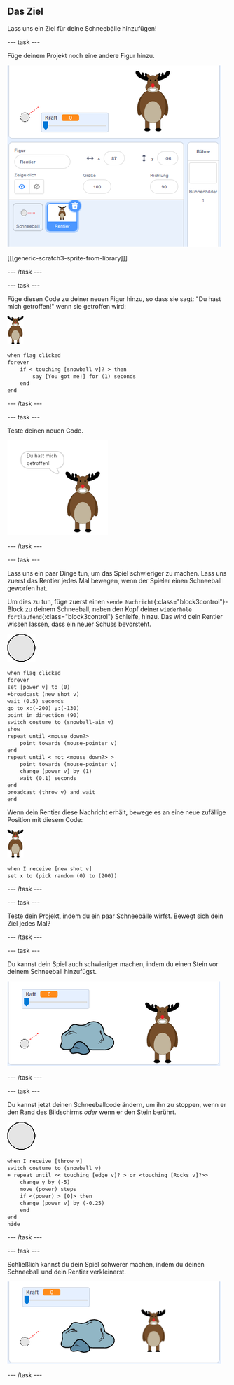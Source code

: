 ## Das Ziel

Lass uns ein Ziel für deine Schneebälle hinzufügen!

--- task ---

Füge deinem Projekt noch eine andere Figur hinzu.

![eine Ziel-Figur auf der Bühne](images/snow-deer.png)

[[[generic-scratch3-sprite-from-library]]]

--- /task ---

--- task ---

Füge diesen Code zu deiner neuen Figur hinzu, so dass sie sagt: "Du hast mich getroffen!" wenn sie getroffen wird:

![Ziel-Figur](images/target-sprite.png)

```blocks3
when flag clicked
forever
    if < touching [snowball v]? > then
        say [You got me!] for (1) seconds
    end
end
```

--- /task ---

--- task ---

Teste deinen neuen Code.

![Ziel-Figur, die sagt Du hast mich getroffen!](images/snow-hit.png)

--- /task ---

--- task ---

Lass uns ein paar Dinge tun, um das Spiel schwieriger zu machen. Lass uns zuerst das Rentier jedes Mal bewegen, wenn der Spieler einen Schneeball geworfen hat.

Um dies zu tun, füge zuerst einen `sende Nachricht`{:class="block3control"}-Block zu deinem Schneeball, neben den Kopf deiner `wiederhole fortlaufend`{:class="block3control"} Schleife, hinzu. Das wird dein Rentier wissen lassen, dass ein neuer Schuss bevorsteht.

![Schneeball Figur](images/snowball-sprite.png)

```blocks3
when flag clicked
forever
set [power v] to (0)
+broadcast (new shot v)
wait (0.5) seconds
go to x:(-200) y:(-130)
point in direction (90)
switch costume to (snowball-aim v)
show
repeat until <mouse down?>
    point towards (mouse-pointer v)
end
repeat until < not <mouse down?> >
    point towards (mouse-pointer v)
    change [power v] by (1)
    wait (0.1) seconds
end
broadcast (throw v) and wait
end
```

Wenn dein Rentier diese Nachricht erhält, bewege es an eine neue zufällige Position mit diesem Code:

![Ziel-Figur](images/target-sprite.png)

```blocks3
when I receive [new shot v]
set x to (pick random (0) to (200))
```

--- /task ---

--- task ---

Teste dein Projekt, indem du ein paar Schneebälle wirfst. Bewegt sich dein Ziel jedes Mal?

--- /task ---

--- task ---

Du kannst dein Spiel auch schwieriger machen, indem du einen Stein vor deinem Schneeball hinzufügst.

![Steine-Figur auf der Bühne](images/snow-rock.png)

--- /task ---

--- task ---

Du kannst jetzt deinen Schneeballcode ändern, um ihn zu stoppen, wenn er den Rand des Bildschirms _oder_ wenn er den Stein berührt.

![Schneeball Figur](images/snowball-sprite.png)

```blocks3
when I receive [throw v]
switch costume to (snowball v)
+ repeat until << touching [edge v]? > or <touching [Rocks v]?>>
    change y by (-5)
    move (power) steps
    if <(power) > [0]> then
    change [power v] by (-0.25)
    end
end
hide
```

--- /task ---

--- task ---

Schließlich kannst du dein Spiel schwerer machen, indem du deinen Schneeball und dein Rentier verkleinerst.

![kleiner Schneeball und Ziel-Figur](images/snow-small.png)

--- /task ---

